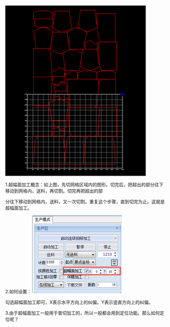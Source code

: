 ![](/assets/BeyondAreaProcess1.png)

1.超幅面加工概念：如上图，先切网格区域内的图形。切完后，把超出的部分往下移动到网格内，送料，再切割。切完再把超出的部

分往下移动到网格内，送料，又一次切割。重复这个步骤，直到切完为止。这就是超幅面加工。

2.如何设置：![](/assets/BeyondAreaProcess2.png)

勾选超幅面加工即可，X表示水平方向上的纠偏，Y表示竖直方向上的纠偏。

3.由于超幅面加工一般用于普切加工的，所以一般都会用到定位功能。那么如何定位呢？

